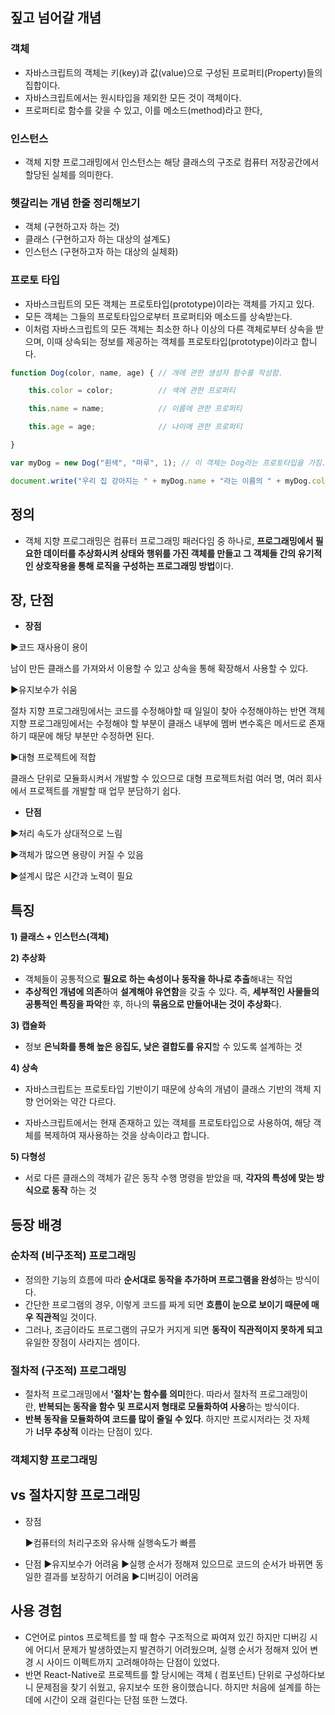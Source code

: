 ## 짚고 넘어갈 개념

### 객체
- 자바스크립트의 객체는 키(key)과 값(value)으로 구성된 프로퍼티(Property)들의 집합이다.
- 자바스크립트에서는 원시타입을 제외한 모든 것이 객체이다.
- 프로퍼티로 함수를 갖을 수 있고, 이를 메소드(method)라고 한다,

### 인스턴스
- 객체 지향 프로그래밍에서 인스턴스는 해당 클래스의 구조로 컴퓨터 저장공간에서 할당된 실체를 의미한다. 

### 헷갈리는 개념 한줄 정리해보기
- 객체 (구현하고자 하는 것)
- 클래스 (구현하고자 하는 대상의 설계도)
- 인스턴스 (구현하고자 하는 대상의 실체화)

### 프로토 타입

- 자바스크립트의 모든 객체는 프로토타입(prototype)이라는 객체를 가지고 있다.
- 모든 객체는 그들의 프로토타입으로부터 프로퍼티와 메소드를 상속받는다.
- 이처럼 자바스크립트의 모든 객체는 최소한 하나 이상의 다른 객체로부터 상속을 받으며, 이때 상속되는 정보를 제공하는 객체를 프로토타입(prototype)이라고 합니다.

```jsx
function Dog(color, name, age) { // 개에 관한 생성자 함수를 작성함.

    this.color = color;          // 색에 관한 프로퍼티

    this.name = name;            // 이름에 관한 프로퍼티

    this.age = age;              // 나이에 관한 프로퍼티

}

var myDog = new Dog("흰색", "마루", 1); // 이 객체는 Dog라는 프로토타입을 가짐.

document.write("우리 집 강아지는 " + myDog.name + "라는 이름의 " + myDog.color + " 털이 매력적인 강아지입니다.");
```

## 정의

- 객체 지향 프로그래밍은 컴퓨터 프로그래밍 패러다임 중 하나로, **프로그래밍에서 필요한 데이터를 추상화시켜 상태와 행위를 가진 객체를 만들고 그 객체들 간의 유기적인 상호작용을 통해 로직을 구성하는 프로그래밍 방법**이다.

## 장, 단점

- **장점**

▶코드 재사용이 용이

남이 만든 클래스를 가져와서 이용할 수 있고 상속을 통해 확장해서 사용할 수 있다.

▶유지보수가 쉬움

절차 지향 프로그래밍에서는 코드를 수정해야할 때 일일이 찾아 수정해야하는 반면 객체 지향 프로그래밍에서는 수정해야 할 부분이 클래스 내부에 멤버 변수혹은 메서드로 존재하기 때문에 해당 부분만 수정하면 된다.

▶대형 프로젝트에 적합

클래스 단위로 모듈화시켜서 개발할 수 있으므로 대형 프로젝트처럼 여러 명, 여러 회사에서 프로젝트를 개발할 때 업무 분담하기 쉽다.

- **단점**

▶처리 속도가 상대적으로 느림

▶객체가 많으면 용량이 커질 수 있음

▶설계시 많은 시간과 노력이 필요

## 특징

**1) 클래스 + 인스턴스(객체)**

**2) 추상화**

- 객체들이 공통적으로 **필요로 하는 속성이나 동작을 하나로 추출**해내는 작업
- **추상적인 개념에 의존**하여 **설계해야 유연함**을 갖출 수 있다. 즉, **세부적인 사물들의 공통적인 특징을 파악**한 후, 하나의 **묶음으로 만들어내는 것이 추상화**다.

**3) 캡슐화**

- 정보 **은닉화를 통해 높은 응집도, 낮은 결합도를 유지**할 수 있도록 설계하는 것

**4) 상속**

- 자바스크립트는 프로토타입 기반이기 때문에 상속의 개념이 클래스 기반의 객체 지향 언어와는 약간 다르다.

- 자바스크립트에서는 현재 존재하고 있는 객체를 프로토타입으로 사용하여, 해당 객체를 복제하여 재사용하는 것을 상속이라고 합니다.

**5) 다형성**

- 서로 다른 클래스의 객체가 같은 동작 수행 명령을 받았을 때, **각자의 특성에 맞는 방식으로 동작**
하는 것

## 등장 배경

### 순차적 (비구조적) 프로그래밍

- 정의한 기능의 흐름에 따라 **순서대로 동작을 추가하며 프로그램을 완성**하는 방식이다.
- 간단한 프로그램의 경우, 이렇게 코드를 짜게 되면 **흐름이 눈으로 보이기 때문에 매우 직관적**일 것이다.
- 그러나, 조금이라도 프로그램의 규모가 커지게 되면 **동작이 직관적이지 못하게 되고** 유일한 장점이 사라지는 셈이다.

### 절차적 (구조적) 프로그래밍

- 절차적 프로그래밍에서 **'절차'는 함수를 의미**한다. 따라서 절차적 프로그래밍이란, **반복되는 동작을 함수 및 프로시저 형태로 모듈화하여 사용**하는 방식이다.
- **반복 동작을 모듈화하여 코드를 많이 줄일 수 있다**. 하지만 프로시저라는 것 자체가 **너무 추상적**
이라는 단점이 있다.

### 객체지향 프로그래밍

## vs 절차지향 프로그래밍

- 장점
    
    ▶컴퓨터의 처리구조와 유사해 실행속도가 빠름
    
- 단점
▶유지보수가 어려움
▶실행 순서가 정해져 있으므로 코드의 순서가 바뀌면 동일한 결과를 보장하기 어려움
▶디버깅이 어려움

## 사용 경험

- C언어로 pintos 프로젝트를 할 때 함수 구조적으로 짜여져 있긴 하지만 디버깅 시에 어디서 문제가 발생하였는지 발견하기 어려웠으며, 실행 순서가 정해져 있어 변경 시 사이드 이펙트까지 고려해야하는 단점이 있었다.
- 반면 React-Native로 프로젝트를 할 당시에는 객체 ( 컴포넌트) 단위로 구성하다보니 문제점을 찾기 쉬웠고, 유지보수 또한 용이했습니다. 하지만 처음에 설계를 하는 데에 시간이 오래 걸린다는 단점 또한 느꼈다.


